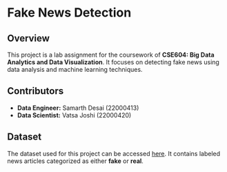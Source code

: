 # Fake News Detection

## Overview
This project is a lab assignment for the coursework of **CSE604: Big Data Analytics and Data Visualization**. It focuses on detecting fake news using data analysis and machine learning techniques.

## Contributors
- **Data Engineer:** Samarth Desai (22000413)
- **Data Scientist:** Vatsa Joshi (22000420)

## Dataset
The dataset used for this project can be accessed [here](https://drive.google.com/file/d/1hQ8UbPTVcdja5hJqzW4QAqqMHf8AiSph/view?usp=sharing). It contains labeled news articles categorized as either **fake** or **real**.
